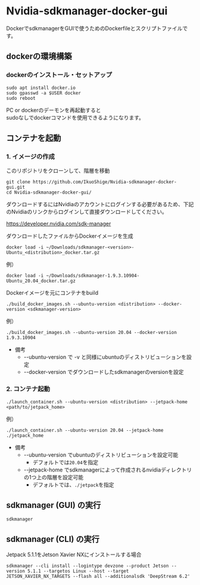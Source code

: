 # Nvidia-sdkmanager-docker-gui

DockerでsdkmanagerをGUIで使うためのDockerfileとスクリプトファイルです。

## dockerの環境構築

### dockerのインストール・セットアップ
```
sudo apt install docker.io
sudo gpasswd -a $USER docker
sudo reboot
```

PC or dockerのデーモンを再起動すると  
sudoなしでdockerコマンドを使用できるようになります。

## コンテナを起動

### 1. イメージの作成

このリポジトリをクローンして、階層を移動
```
git clone https://github.com/IkuoShige/Nvidia-sdkmanager-docker-gui.git
cd Nvidia-sdkmanager-docker-gui/
```

ダウンロードするにはNvidiaのアカウントにログインする必要があるため、下記のNvidiaのリンクからログインして直接ダウンロードしてください。

https://developer.nvidia.com/sdk-manager

ダウンロードしたファイルからDockerイメージを生成
```
docker load -i ~/Downloads/sdkmanager-<version>-Ubuntu_<distribution>_docker.tar.gz
```

例） 
```
docker load -i ~/Downloads/sdkmanager-1.9.3.10904-Ubuntu_20.04_docker.tar.gz
```

Dockerイメージを元にコンテナをbuild
```
./build_docker_images.sh --ubuntu-version <distribution> --docker-version <sdkmanager-version>
```

例）
```
./build_docker_images.sh --ubuntu-version 20.04 --docker-version 1.9.3.10904
```

* 備考
  * --ubuntu-version で -v と同様にubuntuのディストリビューションを設定
  * --docker-version でダウンロードしたsdkmanagerのversionを設定

### 2. コンテナ起動
```
./launch_container.sh --ubuntu-version <distribution> --jetpack-home <path/to/jetpack_home>
```
例）
```
./launch_container.sh --ubuntu-version 20.04 --jetpack-home ./jetpack_home
```

* 備考
  * --ubuntu-version でubuntuのディストリビューションを設定可能
    * デフォルトでは`20.04`を指定
  * --jetpack-home でsdkmanagerによって作成されるnvidiaディレクトリの1つ上の階層を設定可能
    * デフォルトでは、`./jetpack`を指定

## sdkmanager (GUI) の実行

```
sdkmanager
```

## sdkmanager (CLI) の実行

Jetpack 5.1.1をJetson Xavier NXにインストールする場合
```
sdkmanager --cli install --logintype devzone --product Jetson --version 5.1.1 --targetos Linux --host --target JETSON_XAVIER_NX_TARGETS --flash all --additionalsdk 'DeepStream 6.2'
```
